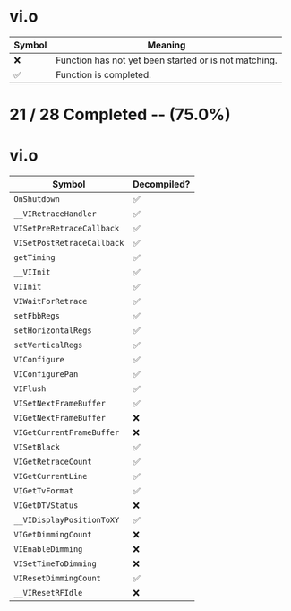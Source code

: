 # vi.o
| Symbol | Meaning 
| ------------- | ------------- 
| :x: | Function has not yet been started or is not matching. 
| :white_check_mark: | Function is completed. 


# 21 / 28 Completed -- (75.0%)
# vi.o
| Symbol | Decompiled? |
| ------------- | ------------- |
| `OnShutdown` | :white_check_mark: |
| `__VIRetraceHandler` | :white_check_mark: |
| `VISetPreRetraceCallback` | :white_check_mark: |
| `VISetPostRetraceCallback` | :white_check_mark: |
| `getTiming` | :white_check_mark: |
| `__VIInit` | :white_check_mark: |
| `VIInit` | :white_check_mark: |
| `VIWaitForRetrace` | :white_check_mark: |
| `setFbbRegs` | :white_check_mark: |
| `setHorizontalRegs` | :white_check_mark: |
| `setVerticalRegs` | :white_check_mark: |
| `VIConfigure` | :white_check_mark: |
| `VIConfigurePan` | :white_check_mark: |
| `VIFlush` | :white_check_mark: |
| `VISetNextFrameBuffer` | :white_check_mark: |
| `VIGetNextFrameBuffer` | :x: |
| `VIGetCurrentFrameBuffer` | :x: |
| `VISetBlack` | :white_check_mark: |
| `VIGetRetraceCount` | :white_check_mark: |
| `VIGetCurrentLine` | :white_check_mark: |
| `VIGetTvFormat` | :white_check_mark: |
| `VIGetDTVStatus` | :x: |
| `__VIDisplayPositionToXY` | :white_check_mark: |
| `VIGetDimmingCount` | :x: |
| `VIEnableDimming` | :x: |
| `VISetTimeToDimming` | :x: |
| `VIResetDimmingCount` | :white_check_mark: |
| `__VIResetRFIdle` | :x: |
